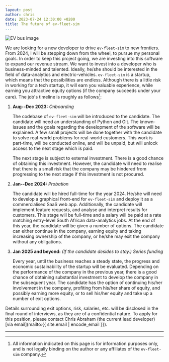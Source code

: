 ```yaml
---
layout: post
author: chris
date: 2023-07-24 12:30:00 +0200
title: The future of ev-fleet-sim
...
```


![EV bus image]({{site.baseurl}}/assets/images/posts/ev-bus.jpeg)

We are looking for a new developer to drive `ev-fleet-sim` to new frontiers. From 2024, I will be stepping down from the wheel, to pursue my personal goals. In order to keep this project going, we are investing into this software to expand our revenue stream. We want to invest into a developer who is business-minded and talented. Ideally, he/she should be interested in the field of data-analytics and electric-vehicles. `ev-fleet-sim` is a startup, which means that the possibilities are endless. Although there is a little risk in working for a tech startup, it will earn you valuable experience, while earning you attractive equity options (if the company succeeds under your care). The job's timeline is roughly as follows[^1]:

1. **Aug--Dec 2023:** *Onboarding* 

    The codebase of `ev-fleet-sim` will be introduced to the candidate. The candidate will need an understanding of Python and Git. The known-issues and the goals regarding the development of the software will be explained. A few small projects will be done together with the candidate to solve real-world problems for real-world customers. This work is part-time, will be conducted online, and will be unpaid, but will unlock access to the next stage which is paid.

    The next stage is subject to external investment. There is a good chance of obtaining this investment. However, the candidate will need to realise that there is a small risk that the company may be hindered from progressing to the next stage if this investment is not procured.

2. **Jan--Dec 2024:** *Probation*

    The candidate will be hired full-time for the year 2024. He/she will need to develop a graphical front-end for `ev-fleet-sim` and deploy it as a commercialised SaaS web app. Additionally, the candidate will implement feature requests, and analyse and interpret results for customers. This stage will be full-time and a salary will be paid at a rate matching entry-level South African data-analytics jobs. At the end of this year, the candidate will be given a number of options. The candidate can either continue in the company, earning equity and taking increasing ownership of the company, or he/she may exit the company without any obligations.

3. **Jan 2025 and beyond:** *(If the candidate desides to stay.) Series funding*

    Every year, until the business reaches a steady state, the progress and economic sustainability of the startup will be evaluated. Depending on the performance of the company in the previous year, there is a good chance of obtaining substantial investment to develop the company in the subsequent year. The candidate has the option of continuing his/her involvement in the company, profiting from his/her share of equity, and possibly earning more equity, or to sell his/her equity and take up a number of exit options.

Details surrounding exit options, risk, salaries, etc. will be disclosed in the final round of interviews, as they are of a confidential nature. To apply for this position, please contact Chris Abraham (the current lead developer) [via email](mailto:{{ site.email | encode_email }}).

---

[^1]: All information indicated on this page is for information purposes only, and is not legally binding on the author or any affiliates of the `ev-fleet-sim` company.
